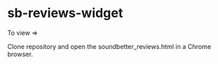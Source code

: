 # sb-reviews-widget

To view =>

Clone repository and open the soundbetter_reviews.html in a Chrome browser.

